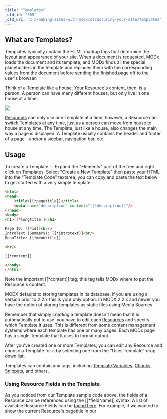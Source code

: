 ```yaml
---
title: "Templates"
_old_id: "305"
_old_uri: "2.x/making-sites-with-modx/structuring-your-site/templates"
---
```


## What are Templates?

Templates typically contain the HTML markup tags that determine the layout and appearance of your site. When a document is requested, MODx loads the document and its template, and MODx finds all the special placeholders in the template and replaces them with the corresponding values from the document before sending the finished page off to the user's browser.

Think of a Template like a house. Your [Resource's](making-sites-with-modx/structuring-your-site/resources "Resources") content, then, is a person. A person can have many different houses, but only live in one house at a time.

![](/download/attachments/18678060/template-info1.jpg?version=1&modificationDate=1280149156000)

[Resources](making-sites-with-modx/structuring-your-site/resources "Resources") can only use one Template at a time, however, a Resource can switch Templates at any time, just as a person can move from house to house at any time. The Template, just like a house, also changes the main way a page is displayed. A Template usually contains the header and footer of a page - and/or a sidebar, navigation bar, etc.

## Usage

To create a Template -- Expand the "Elements" part of the tree and right click on Templates. Select "Create a New Template" then paste your HTML into the "Template Code" textarea; you can copy and paste the text below to get started with a very simple template:

``` html 
<html>
<head>
    <title>[[*pagetitle]]</title>
    <meta name="description" content="[[*description]]"/>
</head>
<body>
<h1>[[*longtitle]]</h1>

Page ID: [[*id]]<br/>
IntroText (Summary): [[*introtext]]<br/>
MenuTitle: [[*menutitle]]

<hr/>

[[*content]]

</body>
</html>
```

Note the important \[\[\*content\]\] tag; this tag tells MODx where to put the Resource's content.

MODX defaults to storing templates in its database, if you are using a version prior to 2.2.x this is your only option. In MODX 2.2.x and newer you have the option of storing templates as static files using Media Sources.

Remember that simply _creating_ a template doesn't mean that it is automatically put to use: you have to edit each [Resources](making-sites-with-modx/structuring-your-site/resources "Resources") and specify which Template it uses. This is different from some content management systems where each template has one or many pages. Each MODx page has a single Template that it uses to format output.

After you've created one or more Templates, you can edit any Resource and choose a Template for it by selecting one from the "Uses Template" drop-down list.

Templates can contain any tags, including [Template Variables](making-sites-with-modx/customizing-content/template-variables "Template Variables"), [Chunks](making-sites-with-modx/structuring-your-site/chunks "Chunks"), [Snippets](developing-in-modx/basic-development/snippets "Snippets"), and others.

### Using Resource Fields in the Template

As you noticed from our Template sample code above, the fields of a Resource can be referenced using the \[\[\*fieldName\]\] syntax. A list of available Resource Fields can be [found here](making-sites-with-modx/structuring-your-site/resources#Resources-ResourceFields). For example, if we wanted to show the current Resource's pagetitle in our <title> tag, we would simply do this:

``` html 
<title>[[*pagetitle]]</title>
```

You can also place the content of the current Resource using the "content" tag:

``` html 
<body>
[[*content]]
</body>
```

These tags are like normal MODx tags, in that they can have [output filters](making-sites-with-modx/customizing-content/input-and-output-filters-(output-modifiers) "Input and Output Filters (Output Modifiers)") applied to them. For example, say we wanted to display the "introtext" field on a right navbar, but strip any HTML tags from it, and only display the first 400 characters - and if longer, add an ellipsis (...):

``` html 
<div id="rightbar">
[[*introtext:stripTags:ellipsis=`400`]]
</div>
```

### Template Variables in Templates

If Templates are like a house, think of [Template Variables](making-sites-with-modx/customizing-content/template-variables "Template Variables") (TVs) like rooms in that house. You can have an infinite number of TVs in a Template; just think of it like adding new rooms to the house.

Template Variables allow you to have custom fields for any Resource with the specified Template. Say you want a 'photo' field on your Resources in your "BiographyPages" Template. Simple - just create a TV, call it "bioPhoto", give it an input and output type of "image", and assign it to your "BiographyPages" Template. You'll then see the TV in any Resource that's using that Template.

You can then reference your "bioPhoto" TV in your content with the same tag syntax as a Resource Field:

``` html 
<div class="photo">
[[*bioPhoto]]
</div>
```

Again, it's important to note that [Template Variables](making-sites-with-modx/customizing-content/template-variables "Template Variables") must be explicitly assigned to the Template to be used. Once assigned to the Template, a TV's value for that Resource will be able to be edited when editing the Resource. If you're not seeing a newly created TV in your Resources, make sure you've assigned that TV to the Template.

## See Also

- [Tag Syntax](making-sites-with-modx/tag-syntax "Tag Syntax")
- [Template Variables](making-sites-with-modx/customizing-content/template-variables "Template Variables")